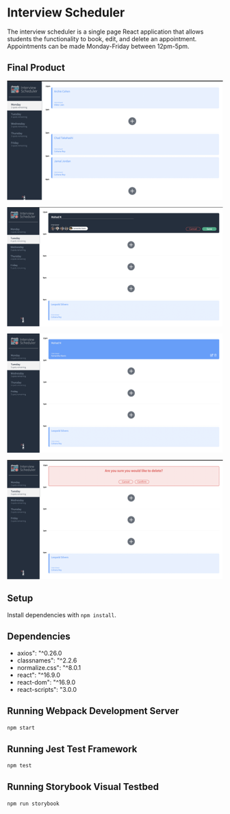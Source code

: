 # Interview Scheduler

The interview scheduler is a single page React application that allows students the functionality to book, edit, and delete an appointment. Appointments can be made Monday-Friday between 12pm-5pm. 

## Final Product

!["Screenshot of Homepage"](https://github.com/BoNeZ4Lyfe/scheduler/blob/master/docs/homepage.png?raw=true)

!["Screenshot of Booking"](https://github.com/BoNeZ4Lyfe/scheduler/blob/master/docs/booking.png?raw=true)

!["Screenshot of Booking Updated"](https://github.com/BoNeZ4Lyfe/scheduler/blob/master/docs/booking-update.png?raw=true)

!["Screenshot of Delete"](https://github.com/BoNeZ4Lyfe/scheduler/blob/master/docs/delete.png?raw=true)


## Setup

Install dependencies with `npm install`.

## Dependencies

- axios": "^0.26.0
- classnames": "^2.2.6
- normalize.css": "^8.0.1
- react": "^16.9.0
- react-dom": "^16.9.0
- react-scripts": "3.0.0


## Running Webpack Development Server

```sh
npm start
```

## Running Jest Test Framework

```sh
npm test
```

## Running Storybook Visual Testbed

```sh
npm run storybook
```

